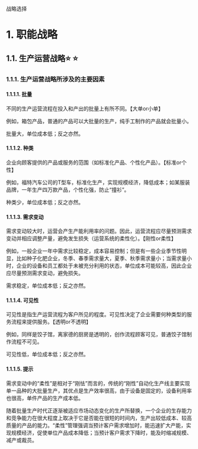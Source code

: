 战略选择

# 1. 职能战略

## 1.1. 生产运营战略:star: :star: 

### 1.1.1. 生产运营战略所涉及的主要因素

#### 1.1.1.1. 批量

不同的生产运营流程在投入和产出的批量上有所不同。【大单or小单】

例如，箱包产品，普通的产品可以大批量的生产，纯手工制作的产品就会批量小。

批量大，单位成本低；反之亦然。

#### 1.1.1.2. 种类

企业向顾客提供的产品或服务的范围（如标准化产品、个性化产品）。【标准or个性】

例如，福特汽车公司的T型车，标准化生产，实现规模经济，降低成本；如某服装品牌，一年生产四万款产品，个性化强，防止“撞衫”。

种类少，单位成本低；反之亦然。

#### 1.1.1.3. 需求变动

需求变动较大时，运营会产生产能利用率的问题。因此，运营流程应尽量预测需求变动并相应调整产量，避免发生损失（运营系统的柔性化）。【刚性or柔性】

例如，一般企业一年中需求比较稳定，成本容易控制；但是有一些企业季节性明显，比如种子化肥企业，冬季、春季需求量大，夏季、秋季需求量小；当需求量小时，企业的设备和员工都处于未被充分利用的状态，单位成本可能较高，因此企业应尽量预测需求变动，避免损失。

需求稳定，单位成本低；反之亦然。

#### 1.1.1.4. 可见性

可见性是指生产运营流程为客户所见的程度。可见性决定了企业需要何种类型的服务流程来提供服务。【透明or不透明】

例如，同样是饺子馆，离家德的厨房是透明的，创作流程顾客可见，普通饺子馆制作流程不可见。

可见性低，单位成本低；反之亦然。

#### 1.1.1.5. 提示

需求变动中的“柔性”是相对于“刚怯”而言的，传统的“刚性”自动化生产线主要实现单一品种的大批量生产，其优点是生产效率很高，由于设备是固定的，设备利用率也很高，单件产品的生产成本低。

随着批量生产时代正逐渐被适应市场动态变化的生产所替换，一个企业的生存能力和竞争能力在很大程度上取决于它是否能在很短的时间内，生产出较低成本、较高质量的产品的能力。“柔性”管理强调当预计客户需求增加时，能迅速扩大产能，实现规模经济，促使单位产品成本降低；当预计客户需求下降时，能及时缩减规模、减产或裁员。
